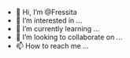 - 👋 Hi, I’m @Fressita
- 👀 I’m interested in ...
- 🌱 I’m currently learning ...
- 💞️ I’m looking to collaborate on ...
- 📫 How to reach me ...

<!---
Fressita/Fressita is a ✨ special ✨ repository because its `README.md` (this file) appears on your GitHub profile.
You can click the Preview link to take a look at your changes.
--->
